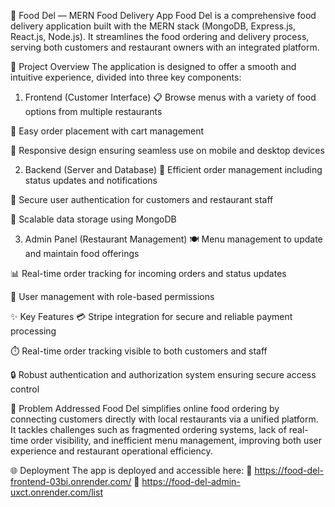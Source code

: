 🍔 Food Del — MERN Food Delivery App
Food Del is a comprehensive food delivery application built with the MERN stack (MongoDB, Express.js, React.js, Node.js). It streamlines the food ordering and delivery process, serving both customers and restaurant owners with an integrated platform.

🚀 Project Overview
The application is designed to offer a smooth and intuitive experience, divided into three key components:

1. Frontend (Customer Interface)
📋 Browse menus with a variety of food options from multiple restaurants

🛒 Easy order placement with cart management

📱 Responsive design ensuring seamless use on mobile and desktop devices

2. Backend (Server and Database)
📝 Efficient order management including status updates and notifications

🔐 Secure user authentication for customers and restaurant staff

💾 Scalable data storage using MongoDB

3. Admin Panel (Restaurant Management)
🍽️ Menu management to update and maintain food offerings

📊 Real-time order tracking for incoming orders and status updates

👥 User management with role-based permissions

✨ Key Features
💳 Stripe integration for secure and reliable payment processing

⏱️ Real-time order tracking visible to both customers and staff

🔒 Robust authentication and authorization system ensuring secure access control

🎯 Problem Addressed
Food Del simplifies online food ordering by connecting customers directly with local restaurants via a unified platform. It tackles challenges such as fragmented ordering systems, lack of real-time order visibility, and inefficient menu management, improving both user experience and restaurant operational efficiency.

🌐 Deployment
The app is deployed and accessible here:
🔗 https://food-del-frontend-03bi.onrender.com/
🔗 https://food-del-admin-uxct.onrender.com/list
